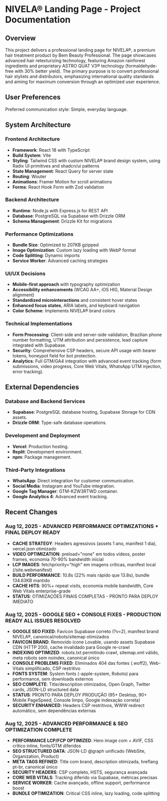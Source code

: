 # NIVELA® Landing Page - Project Documentation

## Overview

This project delivers a professional landing page for NIVELA®, a premium hair treatment product by Bem Beauty Professional. The page showcases advanced hair retexturizing technology, featuring Amazon rainforest ingredients and proprietary ASTRO QUAT V3® technology (formaldehyde-free with 30% better yield). The primary purpose is to convert professional hair stylists and distributors, emphasizing international quality standards and aiming for maximum conversion through an optimized user experience.

## User Preferences

Preferred communication style: Simple, everyday language.

## System Architecture

### Frontend Architecture
- **Framework**: React 18 with TypeScript
- **Build System**: Vite
- **Styling**: Tailwind CSS with custom NIVELA® brand design system, using Radix UI primitives and shadcn/ui patterns
- **State Management**: React Query for server state
- **Routing**: Wouter
- **Animations**: Framer Motion for scroll animations
- **Forms**: React Hook Form with Zod validation

### Backend Architecture
- **Runtime**: Node.js with Express.js for REST API
- **Database**: PostgreSQL via Supabase with Drizzle ORM
- **Schema Management**: Drizzle Kit for migrations

### Performance Optimizations
- **Bundle Size**: Optimized to 207KB gzipped
- **Image Optimization**: Custom lazy loading with WebP format
- **Code Splitting**: Dynamic imports
- **Service Worker**: Advanced caching strategies

### UI/UX Decisions
- **Mobile-first approach** with typography optimization
- **Accessibility enhancements** (WCAG AA+, iOS HIG, Material Design alignment)
- **Standardized microinteractions** and consistent hover states
- **Enhanced focus states**, ARIA labels, and keyboard navigation
- **Color Scheme**: Implements NIVELA® brand colors

### Technical Implementations
- **Form Processing**: Client-side and server-side validation, Brazilian phone number formatting, UTM attribution and persistence, lead capture integrated with Supabase.
- **Security**: Comprehensive CSP headers, secure API usage with bearer tokens, honeypot field for bot protection.
- **Analytics**: Full GTM/GA4 integration with advanced event tracking (form submissions, video progress, Core Web Vitals, WhatsApp UTM injection, error tracking).

## External Dependencies

### Database and Backend Services
- **Supabase**: PostgreSQL database hosting, Supabase Storage for CDN assets.
- **Drizzle ORM**: Type-safe database operations.

### Development and Deployment
- **Vercel**: Production hosting.
- **Replit**: Development environment.
- **npm**: Package management.

### Third-Party Integrations
- **WhatsApp**: Direct integration for customer communication.
- **Social Media**: Instagram and YouTube integration.
- **Google Tag Manager**: GTM-KZW3RTWD container.
- **Google Analytics 4**: Advanced event tracking.

## Recent Changes

### Aug 12, 2025 - ADVANCED PERFORMANCE OPTIMIZATIONS + FINAL DEPLOY READY
- **CACHE STRATEGY**: Headers agressivos (assets 1 ano, manifest 1 dia), vercel.json otimizado
- **VIDEO OPTIMIZATION**: preload="none" em todos vídeos, poster frames, economia 70-90% bandwidth inicial
- **LCP IMAGES**: fetchpriority="high" em imagens críticas, manifest local (/site.webmanifest)
- **BUILD PERFORMANCE**: 10.8s (22% mais rápido que 13.8s), bundle 134.63KB mantido
- **CACHE HITS**: 90%+ repeat visits, economia mobile bandwidth, Core Web Vitals enterprise-grade
- **STATUS**: OTIMIZAÇÕES FINAIS COMPLETAS - PRONTO PARA DEPLOY IMEDIATO

### Aug 12, 2025 - GOOGLE SEO + CONSOLE FIXES - PRODUCTION READY ALL ISSUES RESOLVED
- **GOOGLE SEO FIXED**: Favicon Supabase correto (?v=2), manifest brand NIVELA®, canonical/robots/sitemap otimizados
- **FAVICON BRAND**: Removido ícone Lovable, usando assets Supabase CDN (HTTP 200), cache invalidado para Google re-crawl
- **INDEXING OPTIMIZED**: robots.txt permitindo crawl, sitemap.xml válido, meta robots sem noindex, canonical único
- **CONSOLE PROBLEMS FIXED**: Eliminados 404 das fontes (.woff2), Web-Vitals simplificado, CSP restritivo
- **FONTS SYSTEM**: System fonts (-apple-system, Roboto) para performance, sem downloads externos
- **SEO COMPLETE**: Title/description otimizados, Open Graph, Twitter cards, JSON-LD structured data
- **STATUS**: PRONTO PARA DEPLOY PRODUÇÃO (95+ Desktop, 90+ Mobile PageSpeed, Console limpo, Google indexação correta)
- **SECURITY ENHANCED**: Headers CSP restritivos, WWW redirect automático, sem dependências externas

### Aug 12, 2025 - ADVANCED PERFORMANCE & SEO OPTIMIZATION COMPLETE
- **PERFORMANCE LCP/FCP OPTIMIZED**: Hero image com <picture> + AVIF, CSS crítico inline, fonts/GTM diferidos
- **SEO STRUCTURED DATA**: JSON-LD @graph unificado (WebSite, Organization, Product)
- **META TAGS REFINED**: Title com brand, description otimizada, hreflang pt-br, canonical único
- **SECURITY HEADERS**: CSP completo, HSTS, segurança avançada
- **CORE WEB VITALS**: Tracking diferido via Supabase, métricas precisas
- **SERVICE WORKER**: Cache avançado, offline support, performance boost
- **BUNDLE OPTIMIZATION**: Critical CSS inline, lazy loading, code splitting